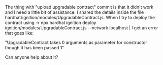 The thing with "upload upgradable contract" commit is that it didn't work and I need a little bit of assistance. I shared the details inside the file hardhat/ignition/modules/UpgradableContract.js.
When I try to deploy the contract using -> npx hardhat ignition deploy ignition/modules/UpgradableContract.js --network localhost | I get an error that goes like:

"UpgradableContract takes 0 arguments as parameter for constructor though it has been passed 1"

Can anyone help about it?
